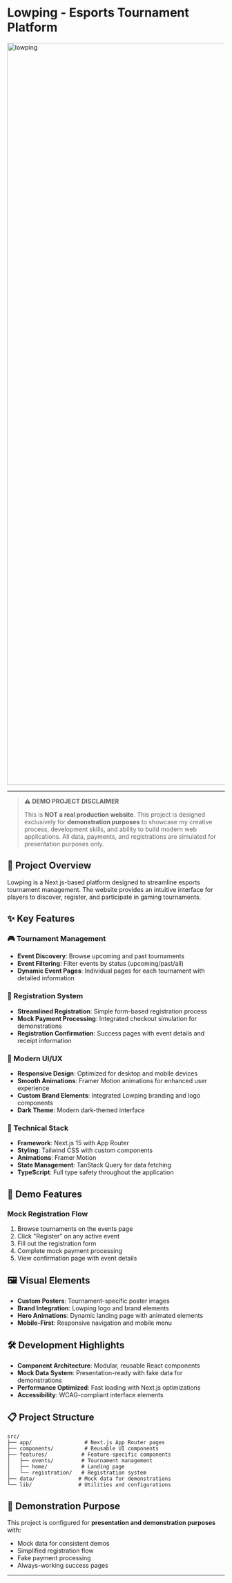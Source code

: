 # Lowping - Esports Tournament Platform

<img width="3028" height="1720" alt="lowping" src="https://github.com/user-attachments/assets/52d75fd4-cb62-45f6-9dd3-a5755bde7884" />

---
> **⚠️ DEMO PROJECT DISCLAIMER**
>
> This is **NOT a real production website**. This project is designed exclusively for **demonstration purposes** to showcase my creative process, development skills, and ability to build modern web applications. All data, payments, and registrations are simulated for presentation purposes only.

## 🎯 Project Overview

Lowping is a Next.js-based platform designed to streamline esports tournament management. The website provides an intuitive interface for players to discover, register, and participate in gaming tournaments.

## ✨ Key Features

### 🎮 Tournament Management

- **Event Discovery**: Browse upcoming and past tournaments
- **Event Filtering**: Filter events by status (upcoming/past/all)
- **Dynamic Event Pages**: Individual pages for each tournament with detailed information

### 📝 Registration System

- **Streamlined Registration**: Simple form-based registration process
- **Mock Payment Processing**: Integrated checkout simulation for demonstrations
- **Registration Confirmation**: Success pages with event details and receipt information

### 🎨 Modern UI/UX

- **Responsive Design**: Optimized for desktop and mobile devices
- **Smooth Animations**: Framer Motion animations for enhanced user experience
- **Custom Brand Elements**: Integrated Lowping branding and logo components
- **Dark Theme**: Modern dark-themed interface

### 🚀 Technical Stack

- **Framework**: Next.js 15 with App Router
- **Styling**: Tailwind CSS with custom components
- **Animations**: Framer Motion
- **State Management**: TanStack Query for data fetching
- **TypeScript**: Full type safety throughout the application

## 📱 Demo Features

### Mock Registration Flow

1. Browse tournaments on the events page
2. Click "Register" on any active event
3. Fill out the registration form
4. Complete mock payment processing
5. View confirmation page with event details

## 🖼️ Visual Elements

- **Custom Posters**: Tournament-specific poster images
- **Brand Integration**: Lowping logo and brand elements
- **Hero Animations**: Dynamic landing page with animated elements
- **Mobile-First**: Responsive navigation and mobile menu

## 🛠️ Development Highlights

- **Component Architecture**: Modular, reusable React components
- **Mock Data System**: Presentation-ready with fake data for demonstrations
- **Performance Optimized**: Fast loading with Next.js optimizations
- **Accessibility**: WCAG-compliant interface elements

## 📋 Project Structure

```
src/
├── app/                 # Next.js App Router pages
├── components/          # Reusable UI components
├── features/           # Feature-specific components
│   ├── events/         # Tournament management
│   ├── home/           # Landing page
│   └── registration/   # Registration system
├── data/              # Mock data for demonstrations
└── lib/               # Utilities and configurations
```

## 🎪 Demonstration Purpose

This project is configured for **presentation and demonstration purposes** with:

- Mock data for consistent demos
- Simplified registration flow
- Fake payment processing
- Always-working success pages

---
